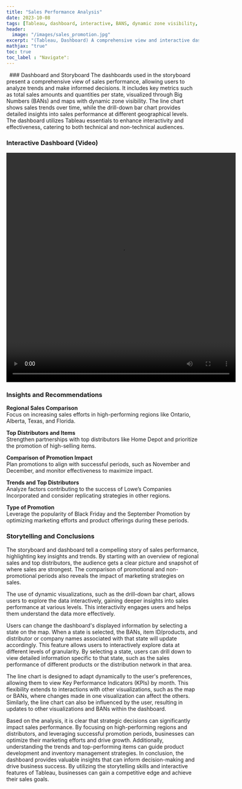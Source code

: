 ```yaml
---
title: "Sales Performance Analysis"
date: 2023-10-08
tags: [Tableau, dashboard, interactive, BANS, dynamic zone visibility, drill-down]
header:
  image: "/images/sales_promotion.jpg"
excerpt: "(Tableau, Dashboard) A comprehensive view and interactive dashboard of sales performance with key metrics, BANS, drill-down bar chart, and maps with dynamic zone visibility."
mathjax: "true"
toc: true
toc_label : "Navigate":
---
```

<img src="{{ site.url }}{{ site.baseurl }}/images/promotion_dashboard_01.png" alt="">
<img src="{{ site.url }}{{ site.baseurl }}/images/promotion_dashboard_02.png" alt="">
### Dashboard and Storyboard 
The dashboards used in the storyboard present a comprehensive view of sales performance, allowing users to analyze 
trends and make informed decisions. It includes key metrics such as total sales amounts and quantities per state, 
visualized through Big Numbers (BANs) and maps with dynamic zone visibility. The line chart shows sales trends 
over time, while the drill-down bar chart provides detailed insights into sales performance at different geographical 
levels. The dashboard utilizes Tableau essentials to enhance interactivity and effectiveness, catering to both technical 
and non-technical audiences. 

### Interactive Dashboard (Video)
<video width="600" height="600" controls>
  <source src="{{ site.url }}{{ site.baseurl }}/videos/sales_promotion.mp4" type="video/mp4">
  Your browser does not support the video tag.
</video>

### Insights and Recommendations 
<b>Regional Sales Comparison</b><br>
Focus on increasing sales efforts in high-performing regions like Ontario, Alberta, 
Texas, and Florida. <br>

<b>Top Distributors and Items</b><br>
Strengthen partnerships with top distributors like Home Depot and prioritize the 
promotion of high-selling items. <br>

<b>Comparison of Promotion Impact</b><br>
Plan promotions to align with successful periods, such as November and 
December, and monitor effectiveness to maximize impact. <br>

<b>Trends and Top Distributors</b><br>
Analyze factors contributing to the success of Lowe’s Companies Incorporated and 
consider replicating strategies in other regions. <br>

<b>Type of Promotion</b><br>
Leverage the popularity of Black Friday and the September Promotion by optimizing marketing 
efforts and product offerings during these periods. <br>

### Storytelling and Conclusions 
The storyboard and dashboard tell a compelling story of sales performance, highlighting key insights and trends. By 
starting with an overview of regional sales and top distributors, the audience gets a clear picture and snapshot of where 
sales are strongest. The comparison of promotional and non-promotional periods also reveals the impact of marketing 
strategies on sales. <br>

The use of dynamic visualizations, such as the drill-down bar chart, allows users to explore the data interactively, 
gaining deeper insights into sales performance at various levels. This interactivity engages users and helps them 
understand the data more effectively. <br>

Users can change the dashboard's displayed information by selecting a state on the map. When a state is selected, the 
BANs, item ID/products, and distributor or company names associated with that state will update accordingly. This 
feature allows users to interactively explore data at different levels of granularity. By selecting a state, users can drill 
down to view detailed information specific to that state, such as the sales performance of different products or the 
distribution network in that area. <br>

The line chart is designed to adapt dynamically to the user's preferences, allowing them to view Key Performance 
Indicators (KPIs) by month. This flexibility extends to interactions with other visualizations, such as the map or BANs, 
where changes made in one visualization can affect the others. Similarly, the line chart can also be influenced by the 
user, resulting in updates to other visualizations and BANs within the dashboard. <br>

Based on the analysis, it is clear that strategic decisions can significantly impact sales performance. By focusing on 
high-performing regions and distributors, and leveraging successful promotion periods, businesses can optimize their 
marketing efforts and drive growth. Additionally, understanding the trends and top-performing items can guide 
product development and inventory management strategies. In conclusion, the dashboard provides valuable insights 
that can inform decision-making and drive business success. By utilizing the storytelling skills and interactive features 
of Tableau, businesses can gain a competitive edge and achieve their sales goals.
